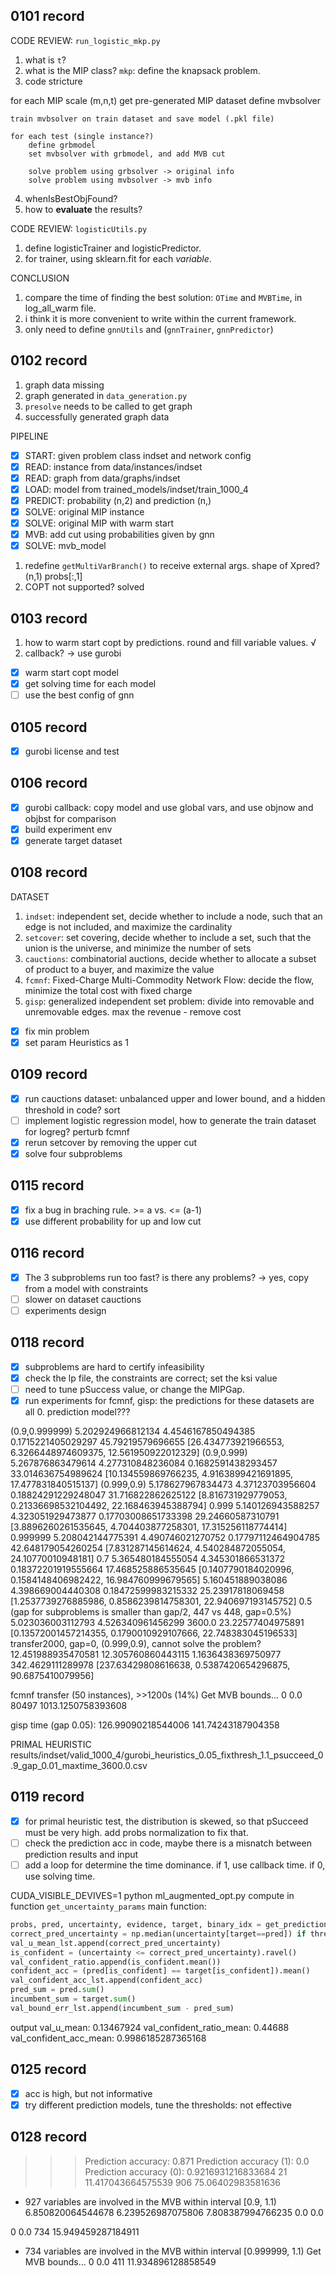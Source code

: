 ## 0101 record

CODE REVIEW: `run_logistic_mkp.py`

1. what is `t`?
2. what is the MIP class? `mkp`: define the knapsack problem. 
3. code stricture

for each MIP scale (m,n,t)
    get pre-generated MIP dataset
    define mvbsolver

    train mvbsolver on train dataset and save model (.pkl file)
    
    for each test (single instance?)
        define grbmodel
        set mvbsolver with grbmodel, and add MVB cut
    
        solve problem using grbsolver -> original info
        solve problem using mvbsolver -> mvb info

4. whenIsBestObjFound?
5. how to **evaluate** the results?

CODE REVIEW: `logisticUtils.py`

1. define logisticTrainer and logisticPredictor.
2. for trainer, using sklearn.fit for each *variable*.

CONCLUSION

1. compare the time of finding the best solution: `OTime` and `MVBTime`, in log_all_warm file.
2. i think it is more convenient to write within the current framework.
3. only need to define `gnnUtils` and (`gnnTrainer`, `gnnPredictor`)

## 0102 record
1. graph data missing
2. graph generated in `data_generation.py`
3. `presolve` needs to be called to get graph
4. successfully generated graph data

PIPELINE
- [x] START: given problem class indset and network config
- [x] READ: instance from data/instances/indset
- [x] READ: graph from data/graphs/indset
- [x] LOAD: model from trained_models/indset/train_1000_4
- [x] PREDICT: probability (n,2) and prediction (n,)
- [x] SOLVE: original MIP instance
- [x] SOLVE: original MIP with warm start
- [x] MVB: add cut using probabilities given by gnn
- [x] SOLVE: mvb_model

1. redefine `getMultiVarBranch()` to receive external args. shape of Xpred? (n,1) probs[:,1]
2. COPT not supported? solved

## 0103 record

1. how to warm start copt by predictions. round and fill variable values. √
2. callback? -> use gurobi

- [x] warm start copt model
- [x] get solving time for each model
- [ ] use the best config of gnn

## 0105 record
- [x] gurobi license and test

## 0106 record
- [x] gurobi callback: copy model and use global vars, and use objnow and objbst for comparison
- [x] build experiment env
- [x] generate target dataset

## 0108 record
DATASET
1. `indset`: independent set, decide whether to include a node, such that an edge is not included, and maximize the cardinality
2. `setcover`: set covering, decide whether to include a set, such that the union is the universe, and minimize the number of sets
3. `cauctions`: combinatorial auctions, decide whether to allocate a subset of product to a buyer, and maximize the value
4. `fcmnf`: Fixed-Charge Multi-Commodity Network Flow: decide the flow, minimize the total cost with fixed charge
5. `gisp`: generalized independent set problem: divide into removable and unremovable edges. max the revenue - remove cost

- [x] fix min problem
- [x] set param Heuristics as 1

## 0109 record
- [x] run cauctions dataset: unbalanced upper and lower bound, and a hidden threshold in code? sort
- [ ] implement logistic regression model, how to generate the train dataset for logreg? perturb fcmnf
- [x] rerun setcover by removing the upper cut
- [x] solve four subproblems

## 0115 record
- [x] fix a bug in braching rule. >= a vs. <= (a-1)
- [x] use different probability for up and low cut

## 0116 record
- [x] The 3 subproblems run too fast? is there any problems? -> yes, copy from a model with constraints
- [ ] slower on dataset cauctions
- [ ] experiments design

## 0118 record
- [x] subproblems are hard to certify infeasibility
- [x] check the lp file, the constraints are correct; set the ksi value
- [ ] need to tune pSuccess value, or change the MIPGap.
- [x] run experiments for fcmnf, gisp: the predictions for these datasets are all 0. prediction model???

(0.9,0.999999)
5.202924966812134 4.4546167850494385 0.1715221405029297 45.79219579696655 [26.434773921966553, 6.3266448974609375, 12.561950922012329]
(0.9,0.999)
5.267876863479614 4.277310848236084 0.1682591438293457 33.014636754989624 [10.134559869766235, 4.9163899421691895, 17.477831840515137]
(0.999,0.9)
5.178627967834473 4.37123703956604 0.18824291229248047 31.716822862625122 [8.816731929779053, 0.21336698532104492, 22.168463945388794]
0.999
5.140126943588257 4.323051929473877 0.17703008651733398 29.24660587310791 [3.8896260261535645, 4.704403877258301, 17.315256118774414]
0.999999
5.208042144775391 4.490746021270752 0.17797112464904785 42.648179054260254 [7.831287145614624, 4.540284872055054, 24.10770010948181]
0.7
5.365480184555054 4.345301866531372 0.18372201919555664 17.468525886535645 [0.1407790184020996, 0.1584148406982422, 16.984760999679565]
5.160451889038086 4.398669004440308 0.18472599983215332 25.23917818069458 [1.2537739276885986, 0.8586239814758301, 22.940697193145752]
0.5 (gap for subproblems is smaller than gap/2, 447 vs 448, gap=0.5%)
5.023036003112793 4.526340961456299 3600.0 23.22577404975891 [0.13572001457214355, 0.1790010929107666, 22.748383045196533] 
transfer2000, gap=0, (0.999,0.9), cannot solve the problem?
12.451988935470581 12.305760860443115 1.1636438369750977 342.4629111289978 [237.63429808616638, 0.5387420654296875, 90.6875410079956]

fcmnf transfer (50 instances), >>1200s (14%)
Get MVB bounds...
0 0.0 80497 1013.1250758393608

gisp time (gap 0.05): 126.99090218544006 141.74243187904358

PRIMAL HEURISTIC
results/indset/valid_1000_4/gurobi_heuristics_0.05_fixthresh_1.1_psucceed_0.9_gap_0.01_maxtime_3600.0.csv

## 0119 record
- [x] for primal heuristic test, the distribution is skewed, so that pSucceed must be very high. add probs normalization to fix that.
- [ ] check the prediction acc in code, maybe there is a misnatch between prediction results and input
- [ ] add a loop for determine the time dominance. if 1, use callback time. if 0, use solving time.

CUDA_VISIBLE_DEVIVES=1 python ml_augmented_opt.py
compute in function `get_uncertainty_params`
main function:

```python
probs, pred, uncertainty, evidence, target, binary_idx = get_prediction(config, model, data) 
correct_pred_uncertainty = np.median(uncertainty[target==pred]) if threshold_type == 'median' else np.mean(uncertainty[target==pred])
val_u_mean_lst.append(correct_pred_uncertainty)
is_confident = (uncertainty <= correct_pred_uncertainty).ravel()
val_confident_ratio.append(is_confident.mean())
confident_acc = (pred[is_confident] == target[is_confident]).mean()
val_confident_acc_lst.append(confident_acc)
pred_sum = pred.sum()
incumbent_sum = target.sum()
val_bound_err_lst.append(incumbent_sum - pred_sum)
```
output
val_u_mean: 0.13467924 val_confident_ratio_mean: 0.44688 val_confident_acc_mean: 0.9986185287365168

## 0125 record
- [x] acc is high, but not informative
- [x] try different prediction models, tune the thresholds: not effective

## 0128 record
>>> Prediction accuracy: 0.871
>>> Prediction accuracy (1): 0.0
>>> Prediction accuracy (0): 0.9216931216833684
21 11.417043664575539 906 75.06402983581636
- 927 variables are involved in the MVB within interval [0.9, 1.1)
6.850820064544678 6.239526987075806 7.808387994766235 0.0 0.0

0 0.0 734 15.949459287184911
- 734 variables are involved in the MVB within interval [0.999999, 1.1)
Get MVB bounds...
0 0.0 411 11.934896128858549